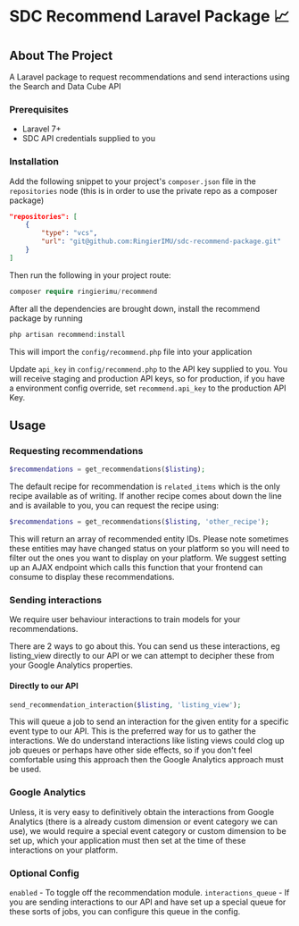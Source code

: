 # SDC Recommend Laravel Package 📈

## About The Project

A Laravel package to request recommendations and send interactions using the Search and Data Cube API

### Prerequisites
- Laravel 7+
- SDC API credentials supplied to you

### Installation
Add the following snippet to your project's `composer.json` file in the `repositories` node (this is in order to use the private repo as a composer package)

```json
"repositories": [
    {
        "type": "vcs",
        "url": "git@github.com:RingierIMU/sdc-recommend-package.git"
    }
]
```
Then run the following in your project route:
```php
composer require ringierimu/recommend
```

After all the dependencies are brought down, install the recommend package by running

```php
php artisan recommend:install
```
This will import the `config/recommend.php` file into your application

Update `api_key` in `config/recommend.php` to the API key supplied to you. You will receive staging and production
API keys, so for production, if you have a environment config override, set `recommend.api_key` to the production
API Key.

## Usage

### Requesting recommendations
```php
$recommendations = get_recommendations($listing);
```

The default recipe for recommendation is `related_items` which is the only recipe available as of writing.
If another recipe comes about down the line and is available to you, you can request the recipe using:

```php
$recommendations = get_recommendations($listing, 'other_recipe');
```

This will return an array of recommended entity IDs. Please note sometimes these entities may have changed status
on your platform so you will need to filter out the ones you want to display on your platform. We suggest setting up an
AJAX endpoint which calls this function that your frontend can consume to display these recommendations.

### Sending interactions

We require user behaviour interactions to train models for your recommendations.

There are 2 ways to go about this. You can send us these interactions, eg listing_view directly to our API or
we can attempt to decipher these from your Google Analytics properties.

#### Directly to our API
```php
send_recommendation_interaction($listing, 'listing_view');
```

This will queue a job to send an interaction for the given entity for a specific event type to our API. 
This is the preferred way for us to gather the interactions. We do understand interactions like listing 
views could clog up job queues or perhaps have other side effects, so if you don't feel comfortable using 
this approach then the Google Analytics approach must be used.

### Google Analytics

Unless, it is very easy to definitively obtain the interactions from Google Analytics (there is a already custom 
dimension or event category we can use), we would require a special event category or custom dimension to be set up, 
which your application must then set at the time of these interactions on your platform.

### Optional Config

`enabled` - To toggle off the recommendation module.
`interactions_queue` - If you are sending interactions to our API and have set up a special queue for these sorts of 
jobs, you can configure this queue in the config.
